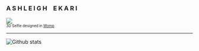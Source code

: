 
### A S H L E I G H  E K A R I
![](https://images.squarespace-cdn.com/content/v1/55cf708be4b0d960b1718a9a/285e99ed-5acb-4fc3-b92c-1bd656cbfe2e/ezgif-3-4b3024f788.gif?format=200w)
<br><sup><sub>3D Selfie designed in [Womp](https://www.womp.com/)</sub></sup>
<hr>

![Github stats](https://github-readme-stats.vercel.app/api?username=aekari)
